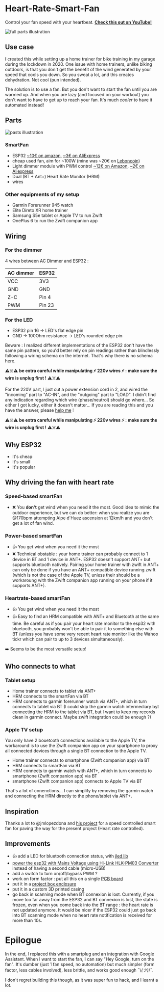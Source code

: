 # Heart-Rate-Smart-Fan

Control your fan speed with your heartbeat. [**Check this out on YouTube!**](https://youtu.be/DLp7hjtuU8w)


![full parts illustration](https://user-images.githubusercontent.com/2805640/98443948-09f1ce00-210f-11eb-8a64-25ad9aa61905.png)

## Use case

I created this while setting up a home trainer for bike training in my garage during the lockdown in 2020. One issue with home trainers, unlike biking outdoors, is that you don't get the benefit of the wind generated by your speed that cools you down. So you sweat a lot, and this creates dehydration. Not cool (pun intended).

The solution is to use a fan. But you don't want to start the fan until you are warmed up. And when you are lazy (and focused on your workout) you don't want to have to get up to reach your fan. It's much _cooler_ to have it automated instead!


## Parts

![pasts illustration](https://user-images.githubusercontent.com/2805640/98443935-eaf33c00-210e-11eb-9ded-5c89fa68d8bf.png)

### SmartFan

- ESP32 [~10€ on amazon](https://www.amazon.fr/gp/product/B074RGW2VQ/ref=ppx_yo_dt_b_asin_title_o00_s00?ie=UTF8&psc=1), [~3€ on AliExpress](https://www.aliexpress.com/wholesale?catId=0&initiative_id=SB_20201104000602&origin=y&SearchText=esp32)
- cheap used fan, aim for ~100W (mine was ~20€ on [Leboncoin](https://www.leboncoin.fr/recherche/?category=20&text=ventilateur&price=5-100))
- Light dimmer module with PWM control [~12€ on Amazon](https://www.amazon.fr/gp/product/B07FCF1YSY/ref=ppx_yo_dt_b_asin_title_o05_s00?ie=UTF8&psc=1), [~2€ on Aliexpress](https://es.aliexpress.com/item/32802025086.html?spm=a219c.search0104.3.1.55b65ca8lFJTgG&ws_ab_test=searchweb0_0,searchweb201602_2_10065_10068_10547_319_10891_317_10)
- Dual (BT + Ant+) Heart Rate Monitor (HRM)
- wires

### Other equipments of my setup

- Garmin Forerunner 945 watch
- Elite Direto XR home trainer
- Samsung S5e tablet or Apple TV to run Zwift
- OnePlus 6 to run the Zwift companion app

## Wiring

### For the dimmer

4 wires between AC Dimmer and ESP32 :

|AC dimmer | ESP32|
|---|---|
| VCC | 3V3 |
| GND | GND |
| Z-C | Pin 4 |
| PWM | Pin 23 |

### For the LED

- ESP32 pin 16 -> LED's flat edge pin
- GND -> 100Ohm resistance -> LED's rounded edge pin 

Beware : I realized different implementations of the ESP32 don't have the same pin pattern, so you'd better rely on pin readings rather than blindlessly following a wiring schema on the internet. That's why there is no schema here.

⚠️☠️⚠️ **be extra careful while manipulating ⚡ 220v wires ⚡ : make sure the wire is unplug first !** ⚠️☠️⚠️

For the 220V part, I just cut a power extension cord in 2, and wired the "incoming" part to "AC-IN", and the "outgoing" part to "LOAD". I didn't find any indication regarding which wire (phase/neutrol) should go where... So either I got lucky, either it doesn't matter... If you are reading this and you have the answer, please [help me](https://github.com/edelans/Heart-Rate-Smart-Fan/issues) !

⚠️☠️⚠️ **be extra careful while manipulating ⚡ 220v wires ⚡ : make sure the wire is unplug first !** ⚠️☠️⚠️

## Why ESP32

- It's cheap
- It's small
- It's popular

## Why driving the fan with heart rate

### Speed-based smartFan

- ❌ You **don't** get wind when you need it the most. Good idea to mimic the outdoor experience, but we can do better: when you realize you are @170bpm attempting Alpe d'Huez ascension at 12km/h and you don't get a lot of fan wind.

### Power-based smartFan

- 👍 You get wind when you need it the most
- ❌ Technical obstable : your home trainer can probably connect to 1 device in BT and 1 device in ANT+. ESP32 doesn't support ANT+ but supports bluetooth natively. Pairing your home trainer with zwift in ANT+ can only be done if you have an ANT+ compatible device running zwift (which is not the case of the Apple TV, unless their should be a workaroung with the Zwift companion app running on your phone if it supports ANT+).

### Heartrate-based smartFan

- 👍 You get wind when you need it the most
- 👍 Easy to find an HRM compatible with ANT+ and Bluetooth at the same time. Be careful as if you pair your heart rate monitor to the esp32 with bluetooth, you probably won't be able to pair it to something else with BT (unless you have some very recent heart rate monitor like the Wahoo tickr which can pair to up to 3 devices simultaneously).

➡️ Seems to be the most versatile setup!

## Who connects to what

### Tablet setup

- Home trainer connects to tablet via ANT+
- HRM connects to the smartFan via BT
- HRM connects to garmin forerunner watch via ANT+, which in turn connects to tablet via BT (I could skip the garmin watch intermediary byt connecting the HRM to the tablet via BT, but I want to keep my records clean in garmin connect. Maybe zwift integration could be enough ?)

### Apple TV setup

You only have 2 bouetooth connections available to the Apple TV, the workaround is to use the Zwift companion app on your spartphone to proxy all connected devices through a single BT connection to the Apple TV.

- Home trainer connects to smartphone (Zwift companion app) via BT
- HRM connects to smartFan via BT
- HRM connects to garmin watch with ANT+, which in turn connects to smartphone (Zwift companion app) via BT
- smartphone (Zwift companion app) connects to Apple TV via BT

That's a lot of conenctions... I can simplify by removing the garmin watch and connecting the HRM directly to the phone/tablet via ANT+.

## Inspiration

Thanks a lot to @jmlopezdona and [his project](https://github.com/jmlopezdona/smartfan-esp32) for a speed controlled smart fan for paving the way for the present project (Heart rate controlled).


## Improvements

- 👍 add a LED for bluetooth connection status, with [jled lib](https://github.com/jandelgado/jled)
- [power the esp32 with Mains Voltage using Hi-Link HLK-PM03 Converter](https://randomnerdtutorials.com/esp8266-hi-link-hlk-pm03/) instead of having a second cable (micro-USB)
- add a switch to turn on/off/bypass PWM ?
- work on form factor : put all this on a single [PCB board](https://www.amazon.fr/Ensemble-cartes-circuit-imprim%C3%A9-Luwanz/dp/B075ZN455T/ref=sr_1_7?__mk_fr_FR=%C3%85M%C3%85%C5%BD%C3%95%C3%91&crid=27SBXQ0O37795&dchild=1&keywords=pcb+board&qid=1604477790&sprefix=pcb+b%2Caps%2C162&sr=8-7)
- put it in a [project box enclosure](https://makeradvisor.com/tools/project-box-enclosure/)
- put it in a custom 3D printed casing
- go back in scanning mode when BT connexion is lost. Currently, if you move too far away from the ESP32 and BT connexion is lost, the state is frozen, even when you come back into the BT range : the heart rate is not updated anymore. It would be nicer if the ESP32 could just go back into BT scanning mode when no heart rate notification is received for more than 10s.



# Epilogue

In the end,  I replaced this with a smartplug and an integration with Google Assistant. When I want to start the fan, I can say "Hey Google, turn on the fan". It's dumber (just 1 fan speed, no automation) but much simpler (form factor, less cables involved), less brittle, and works good enough  ¯\\_(ツ)_/¯.

I don't regret building this though, as it was super fun to hack, and I learnt a lot.
